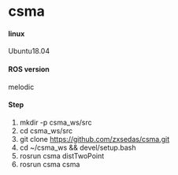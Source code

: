 # csma

#### linux
Ubuntu18.04

#### ROS version
melodic

#### Step
1. mkdir -p csma_ws/src
2. cd csma_ws/src
3. git clone https://github.com/zxsedas/csma.git
4. cd ~/csma_ws && devel/setup.bash
5. rosrun csma distTwoPoint
6. rosrun csma csma
